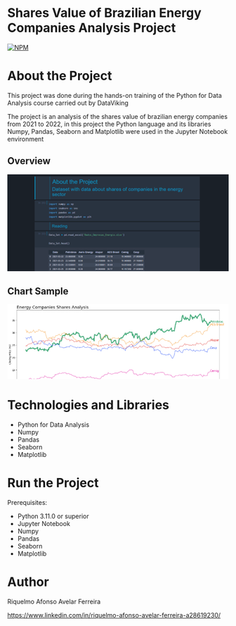 # Shares Value of Brazilian Energy Companies Analysis Project
[![NPM](https://img.shields.io/npm/l/react)](https://github.com/RiquelmoFerreira/DataAnalysisEnergy_Companies_Projects/blob/main/License)

# About the Project

This project was done during the hands-on training of the Python for Data Analysis course carried out by DataViking

The project is an analysis of the shares value of brazilian energy companies from 2021 to 2022, in this project the Python language and its libraries Numpy, Pandas, Seaborn and Matplotlib were used in the Jupyter Notebook environment

## Overview
![InitialVision](https://github.com/RiquelmoFerreira/Images/blob/main/9.png)

## Chart Sample
![ChartSample](https://github.com/RiquelmoFerreira/Images/blob/main/10.png)

# Technologies and Libraries

- Python for Data Analysis
- Numpy
- Pandas
- Seaborn
- Matplotlib

# Run the Project
Prerequisites:
- Python 3.11.0 or superior
- Jupyter Notebook
- Numpy
- Pandas
- Seaborn
- Matplotlib

# Author
Riquelmo Afonso Avelar Ferreira

https://www.linkedin.com/in/riquelmo-afonso-avelar-ferreira-a28619230/

 
